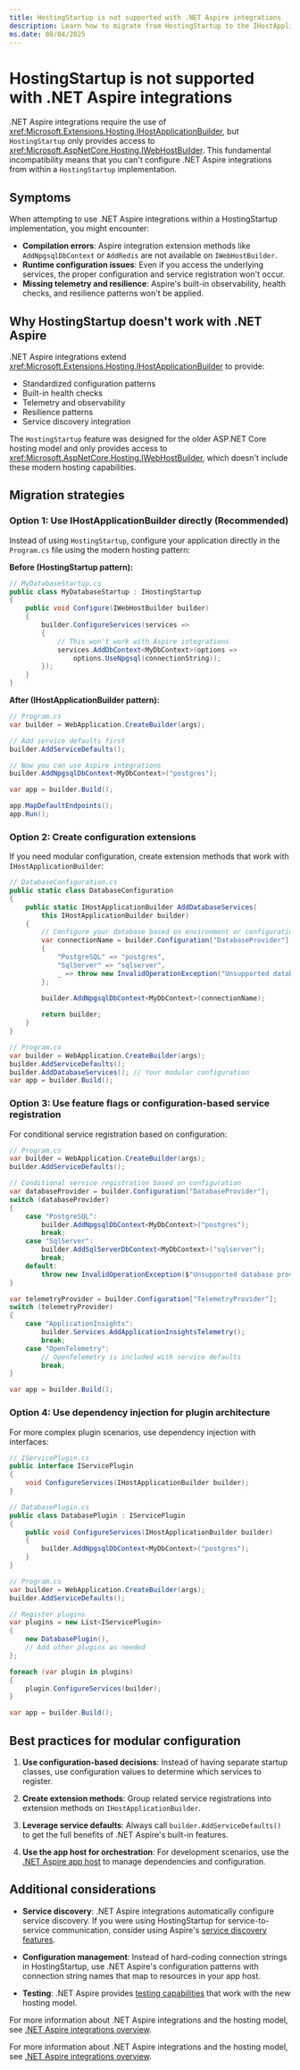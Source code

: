```yaml
---
title: HostingStartup is not supported with .NET Aspire integrations
description: Learn how to migrate from HostingStartup to the IHostApplicationBuilder pattern for use with .NET Aspire integrations.
ms.date: 08/04/2025
---
```


# HostingStartup is not supported with .NET Aspire integrations

.NET Aspire integrations require the use of <xref:Microsoft.Extensions.Hosting.IHostApplicationBuilder>, but `HostingStartup` only provides access to <xref:Microsoft.AspNetCore.Hosting.IWebHostBuilder>. This fundamental incompatibility means that you can't configure .NET Aspire integrations from within a `HostingStartup` implementation.

## Symptoms

When attempting to use .NET Aspire integrations within a HostingStartup implementation, you might encounter:

- **Compilation errors**: Aspire integration extension methods like `AddNpgsqlDbContext` or `AddRedis` are not available on `IWebHostBuilder`.
- **Runtime configuration issues**: Even if you access the underlying services, the proper configuration and service registration won't occur.
- **Missing telemetry and resilience**: Aspire's built-in observability, health checks, and resilience patterns won't be applied.

## Why HostingStartup doesn't work with .NET Aspire

.NET Aspire integrations extend <xref:Microsoft.Extensions.Hosting.IHostApplicationBuilder> to provide:

- Standardized configuration patterns
- Built-in health checks
- Telemetry and observability
- Resilience patterns
- Service discovery integration

The `HostingStartup` feature was designed for the older ASP.NET Core hosting model and only provides access to <xref:Microsoft.AspNetCore.Hosting.IWebHostBuilder>, which doesn't include these modern hosting capabilities.

## Migration strategies

### Option 1: Use IHostApplicationBuilder directly (Recommended)

Instead of using `HostingStartup`, configure your application directly in the `Program.cs` file using the modern hosting pattern:

**Before (HostingStartup pattern):**

```csharp
// MyDatabaseStartup.cs
public class MyDatabaseStartup : IHostingStartup
{
    public void Configure(IWebHostBuilder builder)
    {
        builder.ConfigureServices(services =>
        {
            // This won't work with Aspire integrations
            services.AddDbContext<MyDbContext>(options =>
                options.UseNpgsql(connectionString));
        });
    }
}
```

**After (IHostApplicationBuilder pattern):**

```csharp
// Program.cs
var builder = WebApplication.CreateBuilder(args);

// Add service defaults first
builder.AddServiceDefaults();

// Now you can use Aspire integrations
builder.AddNpgsqlDbContext<MyDbContext>("postgres");

var app = builder.Build();

app.MapDefaultEndpoints();
app.Run();
```

### Option 2: Create configuration extensions

If you need modular configuration, create extension methods that work with `IHostApplicationBuilder`:

```csharp
// DatabaseConfiguration.cs
public static class DatabaseConfiguration
{
    public static IHostApplicationBuilder AddDatabaseServices(
        this IHostApplicationBuilder builder)
    {
        // Configure your database based on environment or configuration
        var connectionName = builder.Configuration["DatabaseProvider"] switch
        {
            "PostgreSQL" => "postgres",
            "SqlServer" => "sqlserver",
            _ => throw new InvalidOperationException("Unsupported database provider")
        };

        builder.AddNpgsqlDbContext<MyDbContext>(connectionName);
        
        return builder;
    }
}

// Program.cs
var builder = WebApplication.CreateBuilder(args);
builder.AddServiceDefaults();
builder.AddDatabaseServices(); // Your modular configuration
var app = builder.Build();
```

### Option 3: Use feature flags or configuration-based service registration

For conditional service registration based on configuration:

```csharp
// Program.cs
var builder = WebApplication.CreateBuilder(args);
builder.AddServiceDefaults();

// Conditional service registration based on configuration
var databaseProvider = builder.Configuration["DatabaseProvider"];
switch (databaseProvider)
{
    case "PostgreSQL":
        builder.AddNpgsqlDbContext<MyDbContext>("postgres");
        break;
    case "SqlServer":
        builder.AddSqlServerDbContext<MyDbContext>("sqlserver");
        break;
    default:
        throw new InvalidOperationException($"Unsupported database provider: {databaseProvider}");
}

var telemetryProvider = builder.Configuration["TelemetryProvider"];
switch (telemetryProvider)
{
    case "ApplicationInsights":
        builder.Services.AddApplicationInsightsTelemetry();
        break;
    case "OpenTelemetry":
        // OpenTelemetry is included with service defaults
        break;
}

var app = builder.Build();
```

### Option 4: Use dependency injection for plugin architecture

For more complex plugin scenarios, use dependency injection with interfaces:

```csharp
// IServicePlugin.cs
public interface IServicePlugin
{
    void ConfigureServices(IHostApplicationBuilder builder);
}

// DatabasePlugin.cs
public class DatabasePlugin : IServicePlugin
{
    public void ConfigureServices(IHostApplicationBuilder builder)
    {
        builder.AddNpgsqlDbContext<MyDbContext>("postgres");
    }
}

// Program.cs
var builder = WebApplication.CreateBuilder(args);
builder.AddServiceDefaults();

// Register plugins
var plugins = new List<IServicePlugin>
{
    new DatabasePlugin(),
    // Add other plugins as needed
};

foreach (var plugin in plugins)
{
    plugin.ConfigureServices(builder);
}

var app = builder.Build();
```

## Best practices for modular configuration

1. **Use configuration-based decisions**: Instead of having separate startup classes, use configuration values to determine which services to register.

2. **Create extension methods**: Group related service registrations into extension methods on `IHostApplicationBuilder`.

3. **Leverage service defaults**: Always call `builder.AddServiceDefaults()` to get the full benefits of .NET Aspire's built-in features.

4. **Use the app host for orchestration**: For development scenarios, use the [.NET Aspire app host](../fundamentals/app-host-overview.md) to manage dependencies and configuration.

## Additional considerations

- **Service discovery**: .NET Aspire integrations automatically configure service discovery. If you were using HostingStartup for service-to-service communication, consider using Aspire's [service discovery features](../service-discovery/overview.md).

- **Configuration management**: Instead of hard-coding connection strings in HostingStartup, use .NET Aspire's configuration patterns with connection string names that map to resources in your app host.

- **Testing**: .NET Aspire provides [testing capabilities](../testing/overview.md) that work with the new hosting model.

For more information about .NET Aspire integrations and the hosting model, see [.NET Aspire integrations overview](../fundamentals/integrations-overview.md).

For more information about .NET Aspire integrations and the hosting model, see [.NET Aspire integrations overview](../fundamentals/integrations-overview.md).